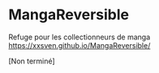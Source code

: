 # MangaReversible
Refuge pour les collectionneurs de manga
https://xxsven.github.io/MangaReversible/

[Non terminé]
